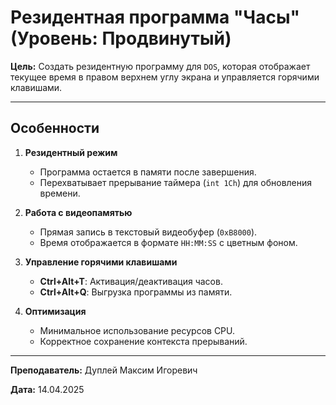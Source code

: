 # Резидентная программа "Часы" (Уровень: Продвинутый)

**Цель:** Создать резидентную программу для `DOS`, которая отображает текущее время в правом верхнем углу экрана и управляется горячими клавишами.

---

## **Особенности**

1. **Резидентный режим**  
   - Программа остается в памяти после завершения.
   - Перехватывает прерывание таймера (`int 1Ch`) для обновления времени.

2. **Работа с видеопамятью**  
   - Прямая запись в текстовый видеобуфер (`0xB8000`).
   - Время отображается в формате `HH:MM:SS` с цветным фоном.

3. **Управление горячими клавишами**  
   - **Ctrl+Alt+T**: Активация/деактивация часов.
   - **Ctrl+Alt+Q**: Выгрузка программы из памяти.

4. **Оптимизация**  
   - Минимальное использование ресурсов CPU.
   - Корректное сохранение контекста прерываний.

---

**Преподаватель:** Дуплей Максим Игоревич

**Дата:** 14.04.2025
